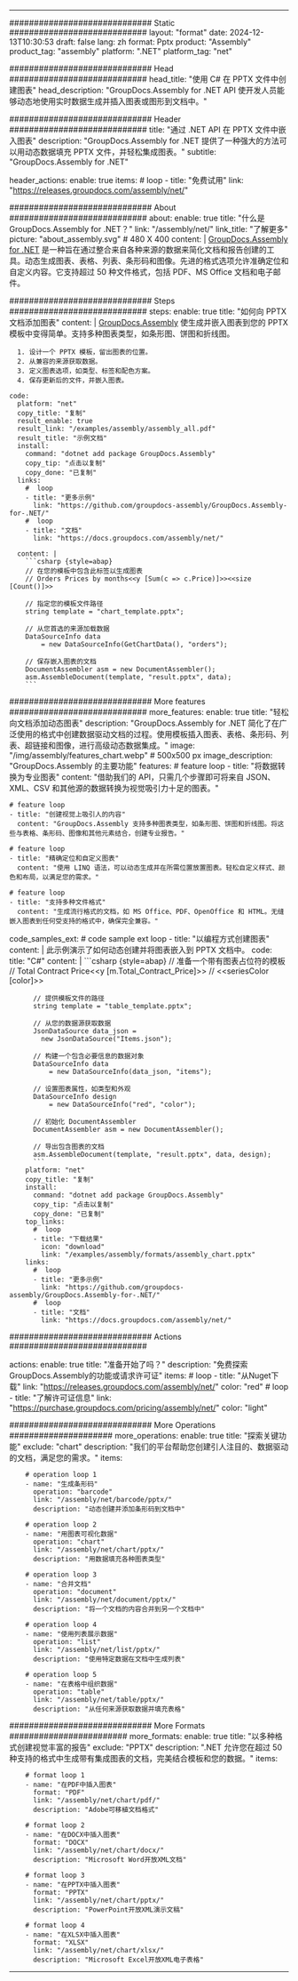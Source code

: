 



---
############################# Static ############################
layout: "format"
date:  2024-12-13T10:30:53
draft: false
lang: zh
format: Pptx
product: "Assembly"
product_tag: "assembly"
platform: ".NET"
platform_tag: "net"

############################# Head ############################
head_title: "使用 C# 在 PPTX 文件中创建图表"
head_description: "GroupDocs.Assembly for .NET API 使开发人员能够动态地使用实时数据生成并插入图表或图形到文档中。"

############################# Header ############################
title: "通过 .NET API 在 PPTX 文件中嵌入图表" 
description: "GroupDocs.Assembly for .NET 提供了一种强大的方法可以用动态数据填充 PPTX 文件，并轻松集成图表。"
subtitle: "GroupDocs.Assembly for .NET" 

header_actions:
  enable: true
  items:
    #  loop
    - title: "免费试用"
      link: "https://releases.groupdocs.com/assembly/net/"
      
############################# About ############################
about:
    enable: true
    title: "什么是 GroupDocs.Assembly for .NET？"
    link: "/assembly/net/"
    link_title: "了解更多"
    picture: "about_assembly.svg" # 480 X 400
    content: |
       [GroupDocs.Assembly for .NET](/assembly/net/) 是一种旨在通过整合来自各种来源的数据来简化文档和报告创建的工具。动态生成图表、表格、列表、条形码和图像。先进的格式选项允许准确定位和自定义内容。它支持超过 50 种文件格式，包括 PDF、MS Office 文档和电子邮件。

############################# Steps ############################
steps:
    enable: true
    title: "如何向 PPTX 文档添加图表"
    content: |
      [GroupDocs.Assembly](/assembly/net/) 使生成并嵌入图表到您的 PPTX 模板中变得简单。支持多种图表类型，如条形图、饼图和折线图。
      
      1. 设计一个 PPTX 模板，留出图表的位置。
      2. 从兼容的来源获取数据。
      3. 定义图表选项，如类型、标签和配色方案。
      4. 保存更新后的文件，并嵌入图表。
   
    code:
      platform: "net"
      copy_title: "复制"
      result_enable: true
      result_link: "/examples/assembly/assembly_all.pdf"
      result_title: "示例文档"
      install:
        command: "dotnet add package GroupDocs.Assembly"
        copy_tip: "点击以复制"
        copy_done: "已复制"
      links:
        #  loop
        - title: "更多示例"
          link: "https://github.com/groupdocs-assembly/GroupDocs.Assembly-for-.NET/"
        #  loop
        - title: "文档"
          link: "https://docs.groupdocs.com/assembly/net/"
          
      content: |
        ```csharp {style=abap}
        // 在您的模板中包含此标签以生成图表
        // Orders Prices by months<<y [Sum(c => c.Price)]>><<size [Count()]>>

        // 指定您的模板文件路径
        string template = "chart_template.pptx";

        // 从您首选的来源加载数据
        DataSourceInfo data 
            = new DataSourceInfo(GetChartData(), "orders");

        // 保存嵌入图表的文档
        DocumentAssembler asm = new DocumentAssembler();
        asm.AssembleDocument(template, "result.pptx", data);
        ```            

############################# More features ############################
more_features:
  enable: true
  title: "轻松向文档添加动态图表"
  description: "GroupDocs.Assembly for .NET 简化了在广泛使用的格式中创建数据驱动文档的过程。使用模板插入图表、表格、条形码、列表、超链接和图像，进行高级动态数据集成。"
  image: "/img/assembly/features_chart.webp" # 500x500 px
  image_description: "GroupDocs.Assembly 的主要功能"
  features:
    # feature loop
    - title: "将数据转换为专业图表"
      content: "借助我们的 API，只需几个步骤即可将来自 JSON、XML、CSV 和其他源的数据转换为视觉吸引力十足的图表。"

    # feature loop
    - title: "创建视觉上吸引人的内容"
      content: "GroupDocs.Assembly 支持多种图表类型，如条形图、饼图和折线图。将这些与表格、条形码、图像和其他元素结合，创建专业报告。"

    # feature loop
    - title: "精确定位和自定义图表"
      content: "使用 LINQ 语法，可以动态生成并在所需位置放置图表。轻松自定义样式、颜色和布局，以满足您的需求。"

    # feature loop
    - title: "支持多种文件格式"
      content: "生成流行格式的文档，如 MS Office、PDF、OpenOffice 和 HTML。无缝嵌入图表到任何受支持的格式中，确保完全兼容。"
      
  code_samples_ext:
    # code sample ext loop
    - title: "以编程方式创建图表"
      content: |
        此示例演示了如何动态创建并将图表嵌入到 PPTX 文档中。
      code:
        title: "C#"
        content: |
          ```csharp {style=abap}
          // 准备一个带有图表占位符的模板
          // Total Contract Price<<y [m.Total_Contract_Price]>>
          // <<seriesColor [color]>>

          // 提供模板文件的路径
          string template = "table_template.pptx";

          // 从您的数据源获取数据
          JsonDataSource data_json = 
            new JsonDataSource("Items.json");

          // 构建一个包含必要信息的数据对象
          DataSourceInfo data 
              = new DataSourceInfo(data_json, "items");

          // 设置图表属性，如类型和外观
          DataSourceInfo design 
              = new DataSourceInfo("red", "color");

          // 初始化 DocumentAssembler
          DocumentAssembler asm = new DocumentAssembler();

          // 导出包含图表的文档
          asm.AssembleDocument(template, "result.pptx", data, design);
          ```
        platform: "net"
        copy_title: "复制"
        install:
          command: "dotnet add package GroupDocs.Assembly"
          copy_tip: "点击以复制"
          copy_done: "已复制"
        top_links:
          #  loop
          - title: "下载结果"
            icon: "download"
            link: "/examples/assembly/formats/assembly_chart.pptx"
        links:
          #  loop
          - title: "更多示例"
            link: "https://github.com/groupdocs-assembly/GroupDocs.Assembly-for-.NET/"
          #  loop
          - title: "文档"
            link: "https://docs.groupdocs.com/assembly/net/"
            

            


############################# Actions ############################

actions:
  enable: true
  title: "准备开始了吗？"
  description: "免费探索GroupDocs.Assembly的功能或请求许可证"
  items:
    #  loop
    - title: "从Nuget下载"
      link: "https://releases.groupdocs.com/assembly/net/"
      color: "red"
        #  loop
    - title: "了解许可证信息"
      link: "https://purchase.groupdocs.com/pricing/assembly/net/"
      color: "light"


############################# More Operations #####################
more_operations:
    enable: true
    title: "探索关键功能"
    exclude: "chart"
    description: "我们的平台帮助您创建引人注目的、数据驱动的文档，满足您的需求。"
    items: 
          
        # operation loop 1
        - name: "生成条形码"
          operation: "barcode"
          link: "/assembly/net/barcode/pptx/"
          description: "动态创建并添加条形码到文档中"

        # operation loop 2
        - name: "用图表可视化数据"
          operation: "chart"
          link: "/assembly/net/chart/pptx/"
          description: "用数据填充各种图表类型"

        # operation loop 3
        - name: "合并文档"
          operation: "document"
          link: "/assembly/net/document/pptx/"
          description: "将一个文档的内容合并到另一个文档中"

        # operation loop 4
        - name: "使用列表展示数据"
          operation: "list"
          link: "/assembly/net/list/pptx/"
          description: "使用特定数据在文档中生成列表"

        # operation loop 5
        - name: "在表格中组织数据"
          operation: "table"
          link: "/assembly/net/table/pptx/"
          description: "从任何来源获取数据并填充表格"
         
          
############################# More Formats ########################
more_formats:
    enable: true
    title: "以多种格式创建视觉丰富的报告"
    exclude: "PPTX"
    description: ".NET 允许您在超过 50 种支持的格式中生成带有集成图表的文档，完美结合模板和您的数据。"
    items: 
          
        # format loop 1
        - name: "在PDF中插入图表"
          format: "PDF"
          link: "/assembly/net/chart/pdf/"
          description: "Adobe可移植文档格式"
          
        # format loop 2
        - name: "在DOCX中插入图表"
          format: "DOCX"
          link: "/assembly/net/chart/docx/"
          description: "Microsoft Word开放XML文档"
          
        # format loop 3
        - name: "在PPTX中插入图表"
          format: "PPTX"
          link: "/assembly/net/chart/pptx/"
          description: "PowerPoint开放XML演示文稿"
          
        # format loop 4
        - name: "在XLSX中插入图表"
          format: "XLSX"
          link: "/assembly/net/chart/xlsx/"
          description: "Microsoft Excel开放XML电子表格"


          

---